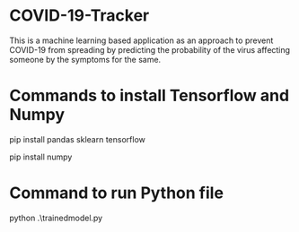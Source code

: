 # COVID-19-Tracker
This is a machine learning based application as an approach to prevent COVID-19 from spreading by predicting the probability of the virus affecting someone by the symptoms for the same.


# Commands to install Tensorflow and Numpy

pip install pandas sklearn tensorflow

pip install numpy 

# Command to run Python file 

python .\trainedmodel.py
